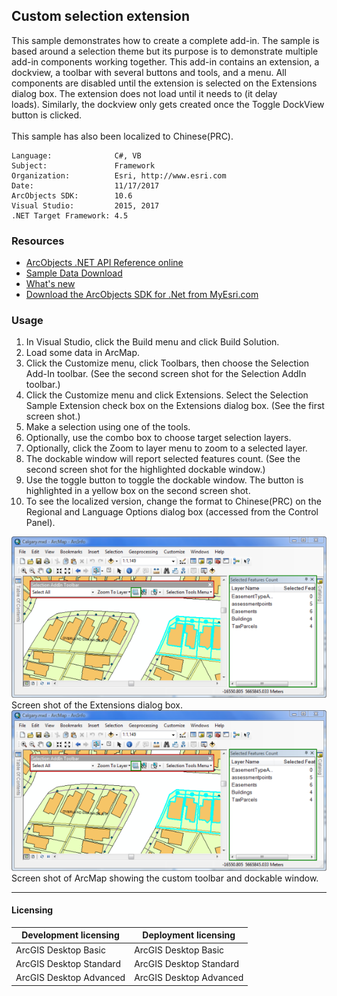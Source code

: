 ## Custom selection extension

  <div xmlns="http://www.w3.org/1999/xhtml" xmlns:my="http://schemas.microsoft.com/office/infopath/2003/myXSD/2006-02-10T23:25:53">This sample demonstrates how to create a complete add-in. The sample is based around a selection theme but its purpose is to demonstrate multiple add-in components working together. This add-in contains an extension, a dockview, a toolbar with several buttons and tools, and a menu. All components are disabled until the extension is selected on the Extensions dialog box. The extension does not load until it needs to (it delay loads). Similarly, the dockview only gets created once the Toggle DockView button is clicked. </div>
  <div xmlns="http://www.w3.org/1999/xhtml" xmlns:my="http://schemas.microsoft.com/office/infopath/2003/myXSD/2006-02-10T23:25:53"> </div>
  <div xmlns="http://www.w3.org/1999/xhtml" xmlns:my="http://schemas.microsoft.com/office/infopath/2003/myXSD/2006-02-10T23:25:53">This sample has also been localized to Chinese(PRC).</div>  


<!-- TODO: Fill this section below with metadata about this sample-->
```
Language:              C#, VB
Subject:               Framework
Organization:          Esri, http://www.esri.com
Date:                  11/17/2017
ArcObjects SDK:        10.6
Visual Studio:         2015, 2017
.NET Target Framework: 4.5
```

### Resources

* [ArcObjects .NET API Reference online](http://desktop.arcgis.com/en/arcobjects/latest/net/webframe.htm)  
* [Sample Data Download](../../releases)  
* [What's new](http://desktop.arcgis.com/en/arcobjects/latest/net/webframe.htm#91cabc68-2271-400a-8ff9-c7fb25108546.htm)  
* [Download the ArcObjects SDK for .Net from MyEsri.com](https://my.esri.com/)  

### Usage
1. In Visual Studio, click the Build menu and click Build Solution.  
1. Load some data in ArcMap.  
1. Click the Customize menu, click Toolbars, then choose the Selection Add-In toolbar. (See the second screen shot for the Selection AddIn toolbar.)  
1. Click the Customize menu and click Extensions. Select the Selection Sample Extension check box on the Extensions dialog box. (See the first screen shot.)  
1. Make a selection using one of the tools.  
1. Optionally, use the combo box to choose target selection layers.  
1. Optionally, click the Zoom to layer menu to zoom to a selected layer.  
1. The dockable window will report selected features count. (See the second screen shot for the highlighted dockable window.)  
1. Use the toggle button to toggle the dockable window. The button is highlighted in a yellow box on the second screen shot.  
1. To see the localized version, change the format to Chinese(PRC) on the Regional and Language Options dialog box (accessed from the Control Panel).  



![Screen shot of the Extensions dialog box.](images/pic1.png)  
Screen shot of the Extensions dialog box.  
![Screen shot of ArcMap showing the custom toolbar and dockable window.](images/pic1.png)  
Screen shot of ArcMap showing the custom toolbar and dockable window.  






---------------------------------

#### Licensing  
| Development licensing | Deployment licensing | 
| ------------- | ------------- | 
| ArcGIS Desktop Basic | ArcGIS Desktop Basic |  
| ArcGIS Desktop Standard | ArcGIS Desktop Standard |  
| ArcGIS Desktop Advanced | ArcGIS Desktop Advanced |  


